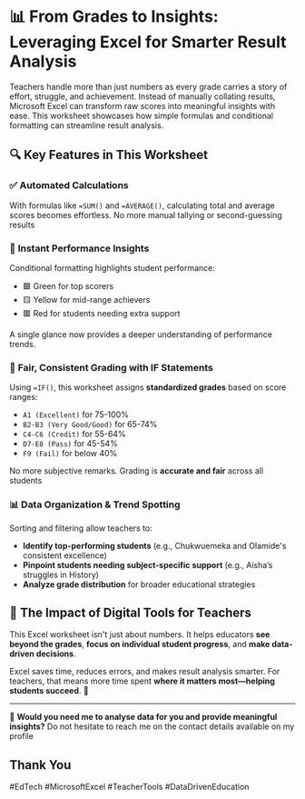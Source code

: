 # 📊 From Grades to Insights: Leveraging Excel for Smarter Result Analysis

Teachers handle more than just numbers as every grade carries a story of effort, struggle, and achievement. 
Instead of manually collating results, Microsoft Excel can transform raw scores into meaningful insights with ease. 
This worksheet showcases how simple formulas and conditional formatting can streamline result analysis.

## 🔍 Key Features in This Worksheet

### ✅ **Automated Calculations**
With formulas like `=SUM()` and `=AVERAGE()`, calculating total and average scores becomes effortless. No more manual tallying or second-guessing results

### 🎨 **Instant Performance Insights**
Conditional formatting highlights student performance:  
- 🟩 Green for top scorers  
- 🟨 Yellow for mid-range achievers  
- 🟥 Red for students needing extra support  

A single glance now provides a deeper understanding of performance trends.

### 🏅 **Fair, Consistent Grading with IF Statements**
Using `=IF()`, this worksheet assigns **standardized grades** based on score ranges:
- `A1 (Excellent)` for 75-100%
- `B2-B3 (Very Good/Good)` for 65-74%
- `C4-C6 (Credit)` for 55-64%
- `D7-E8 (Pass)` for 45-54%
- `F9 (Fail)` for below 40%

No more subjective remarks. Grading is **accurate and fair** across all students

### 📊 **Data Organization & Trend Spotting**
Sorting and filtering allow teachers to:
- **Identify top-performing students** (e.g., Chukwuemeka and Olamide's consistent excellence)  
- **Pinpoint students needing subject-specific support** (e.g., Aisha’s struggles in History)  
- **Analyze grade distribution** for broader educational strategies  

## 🚀 **The Impact of Digital Tools for Teachers**
This Excel worksheet isn't just about numbers. It helps educators **see beyond the grades**, **focus on individual student progress**, and **make data-driven decisions**.

Excel saves time, reduces errors, and makes result analysis smarter. For teachers, that means more time spent **where it matters most—helping students succeed**. 🎯

---

🔗 **Would you need me to analyse data for you and provide meaningful insights?** 
Do not hesitate to reach me on the contact details available on my profile


## Thank You

#EdTech #MicrosoftExcel #TeacherTools #DataDrivenEducation


